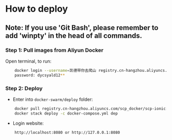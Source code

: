 # How to deploy
## **Note:** If you use 'Git Bash', please remember to add 'winpty' in the head of all commands.
### Step 1: Pull images from Aliyun Docker
Open terminal, to run:
```sh
    docker login --username=凯德带你去爬山 registry.cn-hangzhou.aliyuncs.com
    password: dycsyald12**
```
### Step 2: Deploy
* Enter into ```docker-swarm/deploy``` folder:
```sh
    docker pull registry.cn-hangzhou.aliyuncs.com/scp_docker/scp-ionic:latest
    docker stack deploy -c docker-compose.yml dep
```
* Login website:
```sh
    http://localhost:8080 or http://127.0.0.1:8080